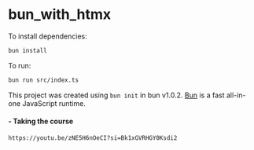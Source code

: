 # bun_with_htmx

To install dependencies:

```bash
bun install
```

To run:

```bash
bun run src/index.ts
```

This project was created using `bun init` in bun v1.0.2. [Bun](https://bun.sh) is a fast all-in-one JavaScript runtime.

#### - Taking the course
    https://youtu.be/zNE5H6nOeCI?si=Bk1xGVRHGY0Ksdi2